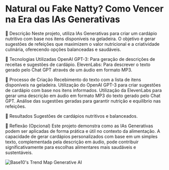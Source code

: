 # Natural ou Fake Natty? Como Vencer na Era das IAs Generativas

📒 Descrição
Neste projeto, utiliza IAs Generativas para criar um cardápio nutritivo com base nos itens disponíveis na geladeira. O objetivo é gerar sugestões de refeições que maximizem o valor nutricional e a criatividade culinária, oferecendo opções balanceadas e saudáveis.

🤖 Tecnologias Utilizadas
OpenAI GPT-3: Para geração de descrições de receitas e sugestões de cardápio.
ElevenLabs: Para descrever o texto gerado pelo Chat GPT através de um áudio em formato MP3.

🧐 Processo de Criação
Recebimento do texto com a lista de itens disponíveis na geladeira.
Utilização do OpenAI GPT-3 para criar sugestões de cardápio com base nos itens informados.
Utilização da ElevenLabs para gerar uma descrição em áudio em formato MP3 do texto gerado pelo Chat GPT.
Análise das sugestões geradas para garantir nutrição e equilíbrio nas refeições.

🚀 Resultados
Sugestões de cardápios nutritivos e balanceados.

💭 Reflexão (Opcional)
Este projeto demonstra como as IAs Generativas podem ser aplicadas de forma prática e útil no contexto da alimentação. A capacidade de gerar cardápios personalizados com base em um simples texto, complementada pela descrição em áudio, pode contribuir significativamente para escolhas alimentares mais saudáveis e sustentáveis.

![Base10's Trend Map Generative AI](https://github.com/digitalinnovationone/lab-natty-or-not/assets/730492/f4df26e8-f8f7-4419-8252-c69d73ea930c)
